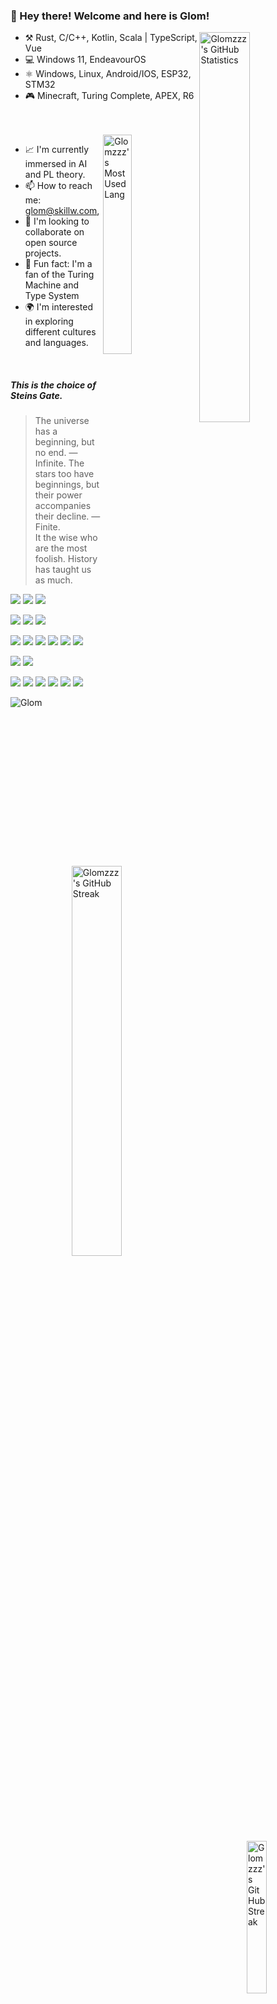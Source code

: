 ### 👏 Hey there! Welcome and here is Glom!

<a href="https://github-readme-stats.vercel.app/api?username=Glomzzz&show_icons=true" target="_blank">
    <img align="right" width="40%" alt="Glomzzz's GitHub Statistics" src="https://github-readme-stats.vercel.app/api?username=Glomzzz&show_icons=true&theme=radical"/>
</a>

- ⚒️ Rust, C/C++, Kotlin, Scala | TypeScript, Vue
- 💻 Windows 11, EndeavourOS
- ⚛ Windows, Linux, Android/IOS, ESP32, STM32
- 🎮 Minecraft, Turing Complete, APEX, R6

</br>
</br>
<a href="https://github-readme-stats.vercel.app/api/top-langs/?username=Glomzzz&theme=radical" target="_blank">
    <img align="right" width="30%" alt="Glomzzz's Most Used Lang" src="https://github-readme-stats.vercel.app/api/top-langs/?username=Glomzzz&theme=radical"/>
</a>

<!-- ❓ Here you can see what I'm doing: glom.skillw.com -->

- 📈 I'm currently immersed in AI and PL theory.
- 📫 How to reach me: glom@skillw.com,
- 📝 I'm looking to collaborate on open source projects.
- 🎉 Fun fact: I'm a fan of the Turing Machine and Type System
- 🌍 I'm interested in exploring different cultures and languages.

</br>

##### This is the choice of Steins Gate.

> The universe has a beginning, but no end. — Infinite.
> The stars too have beginnings, but their power accompanies their decline.  — Finite.  
> It the wise who are the most foolish.
> History has taught us as much.

<a href="https://github-readme-streak-stats.herokuapp.com/?user=Glomzzz&show_icons=true&locale=en&layout=compact&theme=radical&line_height=0" target="_blank">
    <img align="right" width="40%" alt="Glomzzz's GitHub Streak" src="https://github-readme-streak-stats.herokuapp.com/?user=Glomzzz&show_icons=true&locale=en&layout=compact&theme=radical&line_height=0"/>
</a>



![](https://img.shields.io/badge/Windows_11-FF872B.svg?style=for-the-badge&logo=windows11&logoColor=0078D4) ![](https://img.shields.io/badge/Endeavour_OS-88DD00?style=for-the-badge&logo=endeavouros&logoColor=7722FF) ![](https://img.shields.io/badge/KDE%20Plasma-F36FFF?style=for-the-badge&logo=KDE&logoColor=%231D99F3)


![](https://img.shields.io/badge/IntelliJ%20IDEA-EA3C6B.svg?style=for-the-badge&logo=IntelliJIDEA&logoColor=white) ![](https://img.shields.io/badge/Visual%20Studio%20Code-E2660C.svg?style=for-the-badge&logo=VisualStudioCode&logoColor=1C94EB) ![](https://img.shields.io/badge/Neovim-A85EBC.svg?style=for-the-badge&logo=Neovim&logoColor=57A143)


![](https://img.shields.io/badge/Rust-FFC832.svg?style=for-the-badge&logo=Rust&logoColor=black) ![](https://img.shields.io/badge/C/C++-FFF663.svg?style=for-the-badge&logo=CPlusPlus&logoColor=00599C) ![](https://img.shields.io/badge/Kotlin-6FAF00.svg?style=for-the-badge&logo=Kotlin&logoColor=7F52FF) ![](https://img.shields.io/badge/Scala-2366D0.svg?style=for-the-badge&logo=Scala&logoColor=DC322F) ![](https://img.shields.io/badge/TypeScript-CE8739.svg?style=for-the-badge&logo=typescript&logoColor=3178C6) ![](https://img.shields.io/badge/Vue-B03F72.svg?style=for-the-badge&logo=vuedotjs&logoColor=4FC08D)

<a href="https://open.spotify.com/user/31kzengpgqdn4n7os3anza5b5r7q" target="_blank">
    <img align="right" width="25%" alt="Glomzzz's GitHub Streak" src="https://spotify-github-profile.vercel.app/api/view.svg?uid=31kzengpgqdn4n7os3anza5b5r7q&cover_image=true&theme=default&show_offline=true&background_color=161321&interchange=true&bar_color_cover=true"/>
</a>

![](https://img.shields.io/badge/ROG-CFCFCF.svg?style=for-the-badge&logo=republicofgamers&logoColor=FF0029) ![](https://img.shields.io/badge/Espressif-E7352C.svg?style=for-the-badge&logo=Espressif&logoColor=white)


![](https://img.shields.io/badge/Alacritty-0B92FE.svg?style=for-the-badge&logo=alacritty&logoColor=F46D01) ![](https://img.shields.io/badge/Git-0FFFCF.svg?style=for-the-badge&logo=git&logoColor=F05032) ![](https://img.shields.io/badge/Copilot-white.svg?style=for-the-badge&logo=githubcopilot&logoColor=black) ![](https://img.shields.io/badge/Obsidian-83C512.svg?style=for-the-badge&logo=obsidian&logoColor=7C3AED) ![](https://img.shields.io/badge/Zotero-33D6C9.svg?style=for-the-badge&logo=Zotero&logoColor=CC2936) ![](https://img.shields.io/badge/Spotify-E246AB.svg?style=for-the-badge&logo=spotify&logoColor=1DB954)





<!-- ![](https://img.shields.io/badge/-.svg?style=for-the-badge&logo=&logoColor=) -->

![Glom](https://count.getloli.com/get/@Glomzzz?theme=rule34)
